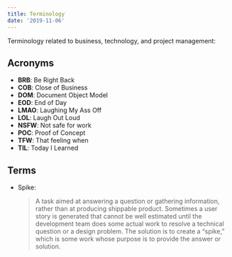 ```yaml
---
title: Terminology
date: '2019-11-06'
---
```


Terminology related to business, technology, and project management:

## Acronyms

- **BRB**: Be Right Back
- **COB**: Close of Business
- **DOM**: Document Object Model
- **EOD**: End of Day
- **LMAO**: Laughing My Ass Off
- **LOL**: Laugh Out Loud
- **NSFW**: Not safe for work
- **POC**: Proof of Concept
- **TFW**: That feeling when
- **TIL**: Today I Learned

## Terms

- Spike:
  > A task aimed at answering a question or gathering information, rather than at producing shippable product. Sometimes a user story is generated that cannot be well estimated until the development team does some actual work to resolve a technical question or a design problem. The solution is to create a “spike,” which is some work whose purpose is to provide the answer or solution.
